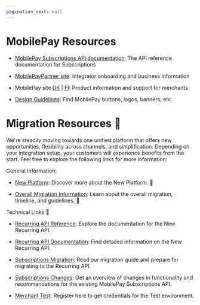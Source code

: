 ```yaml
---
pagination_next: null
---
```


# MobilePay Resources

- [MobilePay Subscriptions API documentation](https://developer.mobilepay.dk/api/subscriptions): The API reference documentation for Subscriptions

- [MobilePayPartner site](https://www.mobilepaygroup.com/partner/subscriptions): Integrator onboarding and business information

- MobilePay site [DK](https://www.mobilepay.dk/erhverv/abonnementer-og-fakturering/mobilepay-subscriptions) | [FI](https://mobilepay.fi/yrityksille/toistuvat-maksut-ja-laskutus/mobilepay-subscriptions): Product information and support for merchants

- [Design Guidelines](https://www.mobilepaygroup.com/design): Find MobilePay buttons, logos, banners, etc.


# Migration Resources :mag_right:

We're steadily moving towards one unified platform that offers new opportunities, flexibility across channels, and simplification. Depending on your integration setup, your customers will experience benefits from the start. Feel free to explore the following links for more information: 


General Information:

- [New Platform](https://www.mobilepaygroup.com/partner/new-platform): Discover more about the New Platform. :rocket:

- [Overall Migration Information](https://developer.vippsmobilepay.com/docs/vipps-developers/mp-migration-guide): Learn about the overall migration, timeline, and guidelines.  :calendar:  

Technical Links :link:

- [Recurring API Reference](https://developer.vippsmobilepay.com/api/recurring/): Explore the documentation for the New Recurring API.   

- [Recurring API Documentation](https://developer.vippsmobilepay.com/docs/APIs/recurring-api/): Find detailed information on the New Recurring API.   

- [Subscriptions Migration](https://developer.vippsmobilepay.com/docs/vipps-developers/mp-migration-guide/subscriptions/): Read our migration guide and prepare for migrating to the Recurring API.  

- [Subscriptions Changes](https://developer.mobilepay.dk/docs/subscriptions/transition-to-one-platform): Get an overview of changes in functionality and recommendations for the existing MobilePay Subscriptions API.   

- [Merchant Test](https://www.mobilepaygroup.com/partner/merchant-test): Register here to get credentials for the Test environment. 
